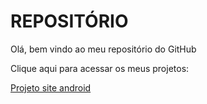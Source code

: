 # REPOSITÓRIO
 Olá, bem vindo ao meu repositório do GitHub

 Clique aqui para acessar os meus projetos:

 <a href="https://arthurzacarias.github.io/html-css/desafios/des010/android.html">Projeto site android</a>

